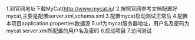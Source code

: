 1.到官网地址下载MyCat(http://www.mycat.io)
2.按照官网参考文档配置好mycat,主要是配置server.xml,schema.xml
3.配置mycat启动测试正常后
4.配置本项目application.properties数据源
5.url为mycat服务器地址，用户名及密码为mycat server.xml所配置的用户名及密码
6.启动项目
7.访问测试